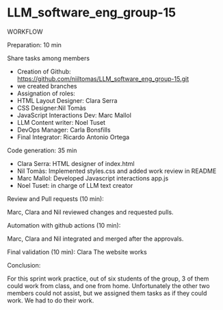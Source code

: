 # LLM_software_eng_group-15

WORKFLOW


Preparation: 10 min

Share tasks among members
- Creation of Github: https://github.com/niiltomas/LLM_software_eng_group-15.git 
- we created branches
- Assignation of roles:
- HTML Layout Designer: Clara Serra
- CSS Designer:Nil Tomàs
- JavaScript Interactions Dev: Marc Mallol
- LLM Content writer: Noel Tuset
- DevOps Manager: Carla Bonsfills
- Final Integrator: Ricardo Antonio Ortega

Code generation: 35 min

- Clara Serra: HTML designer of index.html
- Nil Tomàs: Implemented styles.css and added work review in README
- Marc Mallol: Developed Javascript interactions app.js
- Noel Tuset: in charge of LLM text creator

Review and Pull requests (10 min): 

Marc, Clara and Nil reviewed changes and requested pulls.


Automation with github actions (10 min):

Marc, Clara and Nil integrated and merged after the approvals.

Final validation (10 min):
Clara
The website works

Conclusion:

For this sprint work practice, out of six students of the group, 3 of them could work from class, and one from home. Unfortunately the other two members could not assist, but we assigned them tasks as if they could work.
We had to do their work.
